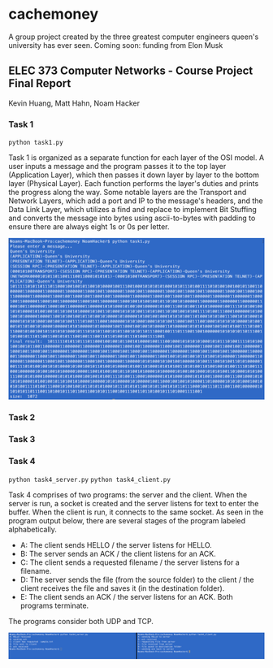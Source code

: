 # cachemoney
A group project created by the three greatest computer engineers queen's university has ever seen.
Coming soon: funding from Elon Musk

## ELEC 373 Computer Networks - Course Project Final Report
Kevin Huang, Matt Hahn, Noam Hacker

### Task 1
`python task1.py`

Task 1 is organized as a separate function for each layer of the OSI model. A user inputs a message and the program passes it to the top layer (Application Layer), which then passes it down layer by layer to the bottom layer (Physical Layer). Each function performs the layer's duties and prints the progress along the way. Some notable layers are the Transport and Network Layers, which add a port and IP to the message's headers, and the Data Link Layer, which utilizes a find and replace to implement Bit Stuffing and converts the message into bytes using ascii-to-bytes with padding to ensure there are always eight 1s or 0s per letter.

![task1 image](https://github.com/MHahn37/cachemoney/blob/master/readme%20source%20images/Screen%20Shot%202017-03-31%20at%206.59.10%20PM.png)

### Task 2

### Task 3

### Task 4
`python task4_server.py` `python task4_client.py`

Task 4 comprises of two programs: the server and the client. When the server is run, a socket is created and the server listens for text to enter the buffer. When the client is run, it connects to the same socket. As seen in the program output below, there are several stages of the program labeled alphabetically. 
* A: The client sends HELLO / the server listens for HELLO.
* B: The server sends an ACK / the client listens for an ACK.
* C: The client sends a requested filename / the server listens for a filename.
* D: The server sends the file (from the source folder) to the client / the client receives the file and saves it (in the destination folder).
* E: The client sends an ACK / the server listens for an ACK. Both programs terminate.

The programs consider both UDP and TCP.

![task4_image](https://github.com/MHahn37/cachemoney/blob/master/readme%20source%20images/Screen%20Shot%202017-03-31%20at%207.02.43%20PM.png)
